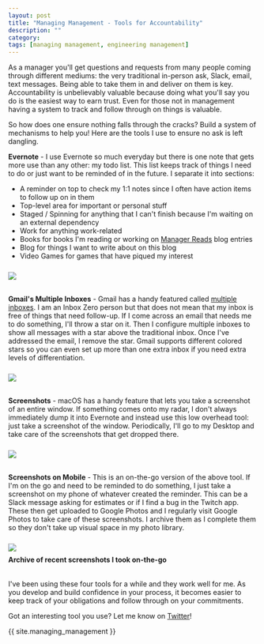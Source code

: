 ```yaml
---
layout: post
title: "Managing Management - Tools for Accountability"
description: ""
category: 
tags: [managing management, engineering management]
---
```


As a manager you'll get questions and requests from many people coming through different mediums: the very traditional in-person ask, Slack, email, text messages. Being able to take them in and deliver on them is key. Accountability is unbelievably valuable because doing what you'll say you do is the easiest way to earn trust. Even for those not in management having a system to track and follow through on things is valuable.

So how does one ensure nothing falls through the cracks? Build a system of mechanisms to help you! Here are the tools I use to ensure no ask is left dangling.

**Evernote** - I use Evernote so much everyday but there is one note that gets more use than any other: my todo list. This list keeps track of things I need to do or just want to be reminded of in the future. I separate it into sections:

* A reminder on top to check my 1:1 notes since I often have action items to follow up on in them
* Top-level area for important or personal stuff
* Staged / Spinning for anything that I can't finish because I'm waiting on an external dependency
* Work for anything work-related
* Books for books I'm reading or working on [Manager Reads][1] blog entries
* Blog for things I want to write about on this blog
* Video Games for games that have piqued my interest

<div>
    <img class="rounded-corners" style="max-width: 700px; border: 1px; margin-top: 10px;" src="{{ site.images2019 }}/09-02/evernote.png"/>
    <p class="caption-text" style="line-height: 1.5em; margin-bottom: 30px; margin-top: 6px;"><strong></strong></p>
</div>

**Gmail's Multiple Inboxes** - Gmail has a handy featured called [multiple inboxes][2]. I am an Inbox Zero person but that does not mean that my inbox is free of things that need follow-up. If I come across an email that needs me to do something, I'll throw a star on it. Then I configure multiple inboxes to show all messages with a star above the traditional inbox. Once I've addressed the email, I remove the star. Gmail supports different colored stars so you can even set up more than one extra inbox if you need extra levels of differentiation. 

<div>
    <img class="rounded-corners" style="max-width: 700px; border: 1px; margin-top: 10px;" src="{{ site.images2019 }}/09-02/gmail.png"/>
    <p class="caption-text" style="line-height: 1.5em; margin-bottom: 30px; margin-top: 6px;"><strong></strong></p>
</div>
 
**Screenshots** - macOS has a handy feature that lets you take a screenshot of an entire window. If something comes onto my radar, I don't always immediately dump it into Evernote and instead use this low overhead tool: just take a screenshot of the window. Periodically, I'll go to my Desktop and take care of the screenshots that get dropped there.

<div>
    <img class="rounded-corners" style="max-width: 700px; border: 1px; margin-top: 10px;" src="{{ site.images2019 }}/09-02/screenshots.png"/>
    <p class="caption-text" style="line-height: 1.5em; margin-bottom: 30px; margin-top: 6px;"><strong></strong></p>
</div>

**Screenshots on Mobile** - This is an on-the-go version of the above tool. If I'm on the go and need to be reminded to do something, I just take a screenshot on my phone of whatever created the reminder. This can be a Slack message asking for estimates or if I find a bug in the Twitch app. These then get uploaded to Google Photos and I regularly visit Google Photos to take care of these screenshots. I archive them as I complete them so they don't take up visual space in my photo library.

<div>
    <img class="rounded-corners" style="max-width: 700px; border: 1px; margin-top: 10px;" src="{{ site.images2019 }}/09-02/mobile-screenshots.png"/>
    <p class="caption-text" style="line-height: 1.5em; margin-bottom: 30px; margin-top: 6px;"><strong>Archive of recent screenshots I took on-the-go</strong></p>
</div>

I've been using these four tools for a while and they work well for me. As you develop and build confidence in your process, it becomes easier to keep track of your obligations and follow through on your commitments.

Got an interesting tool you use? Let me know on [Twitter][3]!

{{ site.managing_management }}

[1]: {{site.base_url}}/archive/#manager+reads
[2]: https://support.google.com/a/users/answer/9282966?hl=en
[3]: https://twitter.com/markmcerqueira
[9]: {{site.base_url}}/archive/#management+systems
